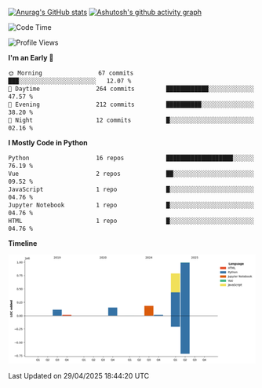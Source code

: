 

[![Anurag's GitHub stats](https://github-readme-stats.vercel.app/api?username=24mlight&show_icons=true&theme=buefy)](https://github.com/anuraghazra/github-readme-stats)
[![Ashutosh's github activity graph](https://github-readme-activity-graph.vercel.app/graph?username=24mlight&theme=tokyo-night)](https://github.com/ashutosh00710/github-readme-activity-graph)

<!--START_SECTION:waka-->
![Code Time](http://img.shields.io/badge/Code%20Time-203%20hrs%2052%20mins-blue)

![Profile Views](http://img.shields.io/badge/Profile%20Views-110-blue)

**I'm an Early 🐤** 

```text
🌞 Morning                67 commits          ███░░░░░░░░░░░░░░░░░░░░░░   12.07 % 
🌆 Daytime                264 commits         ████████████░░░░░░░░░░░░░   47.57 % 
🌃 Evening                212 commits         ██████████░░░░░░░░░░░░░░░   38.20 % 
🌙 Night                  12 commits          █░░░░░░░░░░░░░░░░░░░░░░░░   02.16 % 
```


**I Mostly Code in Python** 

```text
Python                   16 repos            ███████████████████░░░░░░   76.19 % 
Vue                      2 repos             ██░░░░░░░░░░░░░░░░░░░░░░░   09.52 % 
JavaScript               1 repo              █░░░░░░░░░░░░░░░░░░░░░░░░   04.76 % 
Jupyter Notebook         1 repo              █░░░░░░░░░░░░░░░░░░░░░░░░   04.76 % 
HTML                     1 repo              █░░░░░░░░░░░░░░░░░░░░░░░░   04.76 % 
```



**Timeline**

![Lines of Code chart](https://raw.githubusercontent.com/24mlight/24mlight/main/assets/bar_graph.png)


 Last Updated on 29/04/2025 18:44:20 UTC
<!--END_SECTION:waka-->
